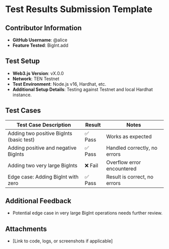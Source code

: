 # Test Results Submission Template

## Contributor Information
- **GitHub Username**: @alice
- **Feature Tested**: BigInt.add

## Test Setup
- **Web3.js Version**: vX.0.0
- **Network**: TEN Testnet
- **Test Environment**: Node.js v16, Hardhat, etc.
- **Additional Setup Details**: Testing against Testnet and local Hardhat instance.

## Test Cases

| Test Case Description                          | Result  | Notes                                                                 |
|------------------------------------------------|---------|-----------------------------------------------------------------------|
| Adding two positive BigInts (basic test)       | ✅ Pass | Works as expected                                                     |
| Adding positive and negative BigInts           | ✅ Pass | Handled correctly, no errors                                          |
| Adding two very large BigInts                  | ❌ Fail | Overflow error encountered                                            |
| Edge case: Adding BigInt with zero             | ✅ Pass | Result is correct, no errors                                          |

## Additional Feedback
- Potential edge case in very large BigInt operations needs further review.

## Attachments
- [Link to code, logs, or screenshots if applicable]
